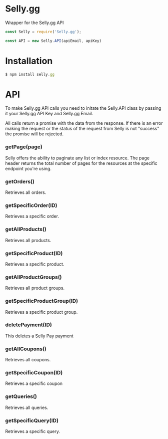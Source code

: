 # Selly.gg
Wrapper for the Selly.gg API

```js
const Selly = require('Selly.gg');

const API = new Selly.API(apiEmail, apiKey)
```

# Installation
```javascript
$ npm install selly.gg
```

# API
To make Selly.gg API calls you need to initate the Selly.API class by passing it your Selly.gg API Key and Selly.gg Email.

All calls return a promise with the data from the response. If there is an error making the request or the status of the request from Selly is not "success" the promise will be rejected.

### getPage(page)
Selly offers the ability to paginate any list or index resource. The page header returns the total number of pages for the resources at the specific endpoint you're using.

### getOrders()
Retrieves all orders.

### getSpecificOrder(ID)
Retrieves a specific order.

### getAllProducts()
Retrieves all products.

### getSpecificProduct(ID)
Retrieves a specific product.

### getAllProductGroups()
Retrieves all product groups.

### getSpecificProductGroup(ID)
Retrieves a specific product group.

### deletePayment(ID)
This deletes a Selly Pay payment

### getAllCoupons()
Retrieves all coupons.

### getSpecificCoupon(ID)
Retrieves a specific coupon

### getQueries()
Retrieves all queries.

### getSpecificQuery(ID)
Retrieves a specific query.